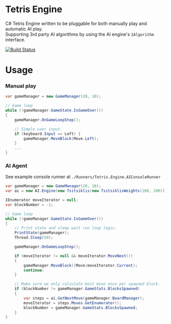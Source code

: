 # Tetris Engine
C# Tetris Engine written to be pluggable for both manually play and automatic AI play.  
Supporting 3rd party AI algorithms by using the AI engine's `IAlgorithm` interface.

[![Build Status](https://travis-ci.org/cbpetersen/tetris-engine.svg?branch=master)](https://travis-ci.org/cbpetersen/tetris-engine)


# Usage
### Manual play

```C#
var gameManager = new GameManager(20, 10);

// Game loop
while (!gameManager.GameState.IsGameOver())
{
    gameManager.OnGameLoopStep();

    // Simple user input.
    if (keyboard.Input == Left) {
        gameManager.MoveBlock(Move.Left);
    }
    ...
}
```

### AI Agent
See example console runner at `./Runners/Tetris.Engine.AIConsoleRunner`

```C#
var gameManager = new GameManager(20, 10);
var ai = new AI.Engine(new Tsitsiklis(new TsitsiklisWeights(100, 200)));

IEnumerator moveIterator = null;
var blockNumber = -1;

// Game loop
while (!gameManager.GameState.IsGameOver())
{
    // Print state and sleep wait run loop logic.
    PrintState(gameManager);
    Thread.Sleep(50);

    gameManager.OnGameLoopStep();

    if (moveIterator != null && moveIterator.MoveNext())
    {
        gameManager.MoveBlock((Move)moveIterator.Current);
        continue;
    }

    // Make sure we only calculate best move once per spawned block.
    if (blockNumber != gameManager.GameStats.BlocksSpawned)
    {
        var steps = ai.GetNextMove(gameManager.BoardManager);
        moveIterator = steps.Moves.GetEnumerator();
        blockNumber = gameManager.GameStats.BlocksSpawned;
    }
}
```

